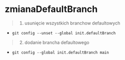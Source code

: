 # zmianaDefaultBranch

> 1. usunięcie wszystkich branchow defaultowych
- ```git config --unset --global init.defaultBranch```
>2. dodanie brancha defaultowego
- ```git config --global init.defaultBranch main```

